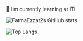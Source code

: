 🌱 I’m currently learning at ITI


![FatmaEzzat2s GitHub stats](https://github-readme-stats.vercel.app/api?username=FatmaEzzat2&show_icons=true&theme=radical)


![Top Langs](https://github-readme-stats.vercel.app/api/top-langs/?username=FatmaEzzat2&layout=compact)


